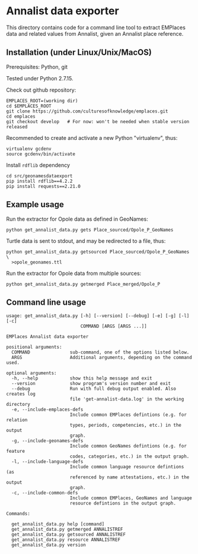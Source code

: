 # Annalist data exporter

This directory contains code for a command line tool to extract EMPlaces data and related values from Annalist, given an Annalist place reference.


## Installation (under Linux/Unix/MacOS)

Prerequisites: Python, git

Tested under Python 2.7.15.

Check out github repository:

    EMPLACES_ROOT=(working dir)
    cd $EMPLACES_ROOT
    git clone https://github.com/culturesofknowledge/emplaces.git
    cd emplaces
    git checkout develop   # For now: won't be needed when stable version released

Recommended to create and activate a new Python "virtualenv", thus:

    virtualenv gcdenv
    source gcdenv/bin/activate

Install `rdflib` dependency

    cd src/geonamesdataexport
    pip install rdflib==4.2.2
    pip install requests==2.21.0


## Example usage

Run the extractor for Opole data as defined in GeoNames:

    python get_annalist_data.py gets Place_sourced/Opole_P_GeoNames

Turtle data is sent to stdout, and may be redirected to a file, thus:

    python get_annalist_data.py getsourced Place_sourced/Opole_P_GeoNames \
      >opole_geonames.ttl

Run the extractor for Opole data from multiple sources:

    python get_annalist_data.py getmerged Place_merged/Opole_P


## Command line usage

    usage: get_annalist_data.py [-h] [--version] [--debug] [-e] [-g] [-l] [-c]
                                COMMAND [ARGS [ARGS ...]]

    EMPlaces Annalist data exporter

    positional arguments:
      COMMAND               sub-command, one of the options listed below.
      ARGS                  Additional arguments, depending on the command used.

    optional arguments:
      -h, --help            show this help message and exit
      --version             show program's version number and exit
      --debug               Run with full debug output enabled. Also creates log
                            file 'get-annalist-data.log' in the working directory
      -e, --include-emplaces-defs
                            Include common EMPlaces defintions (e.g. for relation
                            types, periods, competencies, etc.) in the output
                            graph.
      -g, --include-geonames-defs
                            Include common GeoNames defintions (e.g. for feature
                            codes, categories, etc.) in the output graph.
      -l, --include-language-defs
                            Include common language resource defintions (as
                            referenced by name attestations, etc.) in the output
                            graph.
      -c, --include-common-defs
                            Include common EMPlaces, GeoNames and language
                            resource defintions in the output graph.

    Commands:

      get_annalist_data.py help [command]
      get_annalist_data.py getmerged ANNALISTREF
      get_annalist_data.py getsourced ANNALISTREF
      get_annalist_data.py resource ANNALISTREF
      get_annalist_data.py version



